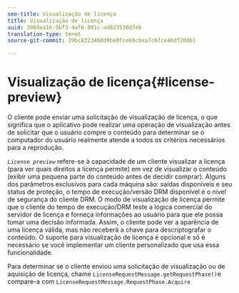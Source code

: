 ```yaml
---
seo-title: Visualização de licença
title: Visualização de licença
uuid: 3069aa16-5bf3-4af6-801c-ad823530d7eb
translation-type: tm+mt
source-git-commit: 29bc8323460d9be0fce66cbea7c6fce46df20d61

---
```



# Visualização de licença{#license-preview}

O cliente pode enviar uma solicitação de visualização de licença, o que significa que o aplicativo pode realizar uma operação de visualização antes de solicitar que o usuário compre o conteúdo para determinar se o computador do usuário realmente atende a todos os critérios necessários para a reprodução.

*`License preview`* refere-se à capacidade de um cliente visualizar a licença (para ver quais direitos a licença permite) em vez de visualizar o conteúdo (exibir uma pequena parte do conteúdo antes de decidir comprar). Alguns dos parâmetros exclusivos para cada máquina são: saídas disponíveis e seu status de proteção, o tempo de execução/versão DRM disponível e o nível de segurança do cliente DRM. O modo de visualização de licença permite que o cliente do tempo de execução/DRM teste a lógica comercial do servidor de licença e forneça informações ao usuário para que ele possa tomar uma decisão informada. Assim, o cliente pode ver a aparência de uma licença válida, mas não receberá a chave para descriptografar o conteúdo. O suporte para visualização de licença é opcional e só é necessário se você implementar um cliente personalizado que usa essa funcionalidade.

Para determinar se o cliente enviou uma solicitação de visualização ou de aquisição de licença, chame `LicenseRequestMessage.getRequestPhase()`e compare-a com `LicenseRequestMessage.RequestPhase.Acquire`
